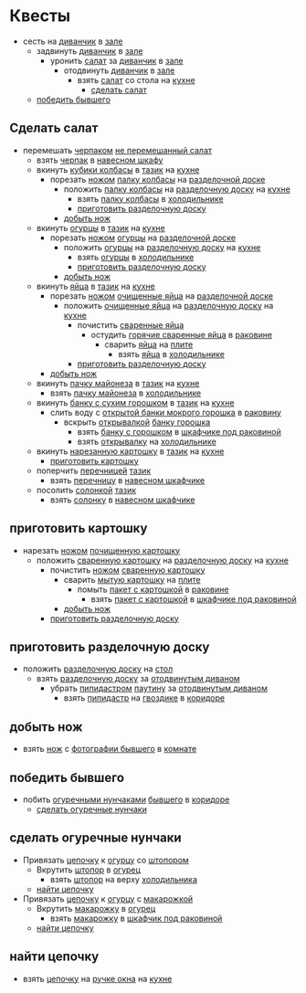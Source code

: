 # Квесты

* сесть на [диванчик](./locations/hall/decors/couch.md) в [зале](./locations/hall/index.md)
  * задвинуть [диванчик](./locations/hall/decors/couch.md) в [зале](./locations/hall/index.md)
    * уронить [салат](./items/salad.md) за [диванчик](./locations/hall/decors/couch.md) в [зале](./locations/hall/index.md)
      * отодвинуть [диванчик](./locations/hall/decors/couch.md) в [зале](./locations/hall/index.md)
        * взять [салат](./items/salad.md) со стола на [кухне](./locations/kitchen/index.md)
          * [сделать салат](#сделать-салат)
  * [победить бывшего](#победить-бывшего)

## Сделать салат

* перемешать [черпаком](./items/ladle.md) [не перемешанный салат](./items/salad.md)
  * взять [черпак](./items/ladle.md) в [навесном шкафу](./locations/kitchen/decors/wall-cabinet.md)
  * вкинуть [кубики колбасы](./items/sausage.md) в [тазик](./locations/kitchen/decors/bowl.md) на [кухне](./locations/kitchen/index.md)
    * порезать [ножом](./items/knife.md) [палку колбасы](./items/potato.md) на [разделочной доске](./items/cutting-board.md)
      * положить [палку колбасы](./items/potato.md) на [разделочную доску](./items/cutting-board.md) на [кухне](./locations/kitchen/index.md)
        * взять [палку колбасы](./items/sausage.md) в [холодильнике](./locations/kitchen/decors/fridge.md)
        * [приготовить разделочную доску](#приготовить-разделочную-доску)
      * [добыть нож](#добыть-нож)
  <!-- todo: переименовать огурцы в огурец -->
  * вкинуть [огурцы](./items/cucumbers.md) в [тазик](./locations/kitchen/decors/bowl.md) на [кухне](./locations/kitchen/index.md)
    * порезать [ножом](./items/knife.md) [огурцы](./items/cucumbers.md) на [разделочной доске](./items/cutting-board.md)
      * положить [огурцы](./items/cucumbers.md) на [разделочную доску](./items/cutting-board.md) на [кухне](./locations/kitchen/index.md)
        * взять [огурцы](./items/cucumbers.md) в [холодильнике](./locations/kitchen/decors/fridge.md)
        * [приготовить разделочную доску](#приготовить-разделочную-доску)
      * [добыть нож](#добыть-нож)
  * вкинуть [яйца](./items/eggs.md) в [тазик](./locations/kitchen/decors/bowl.md) на [кухне](./locations/kitchen/index.md)
    * порезать [ножом](./items/knife.md) [очищенные яйца](./items/eggs.md) на [разделочной доске](./items/cutting-board.md)
      * положить [очищенные яйца](./items/eggs.md) на [разделочную доску](./items/cutting-board.md) на [кухне](./locations/kitchen/index.md)
        * почистить [сваренные яйца](./items/eggs.md)
          * остудить [горячие сваренные яйца](./items/eggs.md) в [раковине](./locations/kitchen/decors/sink.md)
            * сварить [яйца](./items/eggs.md) на [плите](./locations/kitchen/decors/stove.md)
              * взять [яйца](./items/eggs.md) в [холодильнике](./locations/kitchen/decors/fridge.md)
        * [приготовить разделочную доску](#приготовить-разделочную-доску)
    * [добыть нож](#добыть-нож)
  * вкинуть [пачку майонеза](./items/mayo.md) в [тазик](./locations/kitchen/decors/bowl.md) на [кухне](./locations/kitchen/index.md)
    * взять [пачку майонеза](./items/mayo.md) в [холодильнике](./locations/kitchen/decors/fridge.md)
  * вкинуть [банку с сухим горошком](./items/canned-peas.md) в [тазик](./locations/kitchen/decors/bowl.md) на [кухне](./locations/kitchen/index.md)
    * слить воду с [открытой банки мокрого горошка](./items/canned-peas.md) в [раковину](./locations/kitchen/decors/sink.md)
      * вскрыть [открывалкой](./items/can-opener.md) [банку горошка](./items/canned-peas.md)
        * взять [банку с горошком](./items/canned-peas.md) в [шкафчике под раковиной](./locations/kitchen/decors/sink-cabinet.md)
        * взять [открывалку](./items/can-opener.md) на [холодильнике](./locations/kitchen/decors/fridge.md)
  * вкинуть [нарезанную картошку](./items/potato.md) в [тазик](./locations/kitchen/decors/bowl.md) на [кухне](./locations/kitchen/index.md)
    * [приготовить картошку](#приготовить-картошку)
  * поперчить [перечницей](./items/pepper-shaker.md) [тазик](./locations/kitchen/decors/bowl.md)
    * взять [перечницу](./items/pepper-shaker.md) в [навесном шкафчике](./locations/kitchen/decors/wall-cabinet.md)
  * посолить [солонкой](./items/salt-shaker.md) [тазик](./locations/kitchen/decors/bowl.md)
    * взять [солонку](./items/salt-shaker.md) в [навесном шкафчике](./locations/kitchen/decors/wall-cabinet.md)

## приготовить картошку

* нарезать [ножом](./items/knife.md) [почищенную картошку](./items/potato.md)
  * положить [сваренную картошку](./items/potato.md) на [разделочную доску](./items/cutting-board.md) на [кухне](./locations/kitchen/index.md)
    * почистить [ножом](./items/knife.md) [сваренную картошку](./items/potato.md)
      * сварить [мытую картошку](./items/potato.md) на [плите](./locations/kitchen/decors/stove.md)
        * помыть [пакет с картошкой](./items/potato.md) в [раковине](./locations/kitchen/decors/sink.md)
          * взять [пакет с картошкой](./items/potato.md) в [шкафчике под раковиной](./locations/kitchen/decors/sink-cabinet.md)
      * [добыть нож](#добыть-нож)
    * [приготовить разделочную доску](#приготовить-разделочную-доску)

## приготовить разделочную доску

* положить [разделочную доску](./items/cutting-board.md) на [стол](./locations/kitchen/decors/table.md)
  * взять [разделочную доску](./items/cutting-board.md) за [отодвинутым диваном](./locations/hall/decors/couch.md)
    * убрать [пипидастром](./items/pp-duster.md) [паутину](./locations/hall/decors/web.md) за [отодвинутым диваном](./locations/hall/decors/couch.md)
      * взять [пипидастр](./items/pp-duster.md) на [гвоздике](./locations/corridor/decors/nail.md) в [коридоре](./locations/corridor/index.md)

## добыть нож

* взять [нож](./items/knife.md) с [фотографии бывшего](./locations/hall/decors/photo-ex-boyfriend.md) в [комнате](./locations/hall/index.md)

## победить бывшего

* побить [огуречными нунчаками](./items/cucumber-nunchucks.md) [бывшего](./characters/ex-boyfriend.md) в [коридоре](./locations/corridor/index.md)
  * [сделать огуречные нунчаки](#сделать-огуречные-нунчаки)

## сделать огуречные нунчаки

* Привязать [цепочку](./items/chain.md) к [огурцу](./items/cucumbers.md) со [штопором](./items/corkscrew.md)
  * Вкрутить [штопор](./items/corkscrew.md) в [огурец](./items/cucumbers.md)
    * взять [штопор](./items/corkscrew.md) на верху [холодильника](./locations/kitchen/decors/fridge.md)
  * [найти цепочку](#найти-цепочку)
* Привязать [цепочку](./items/chain.md) к [огурцу](./items/cucumbers.md) с [макарожкой](./items/fusilli.md)
  * Вкрутить [макарожку](./items/fusilli.md) в [огурец](./items/cucumbers.md)
    * взять [макарожку](./items/fusilli.md) в [шкафчик под раковиной](./locations/kitchen/decors/sink-cabinet.md)
  * [найти цепочку](#найти-цепочку)

## найти цепочку

* взять [цепочку](./items/chain.md) на [ручке окна](./locations/kitchen/decors/window-handle.md) на [кухне](./locations/kitchen/index.md)
